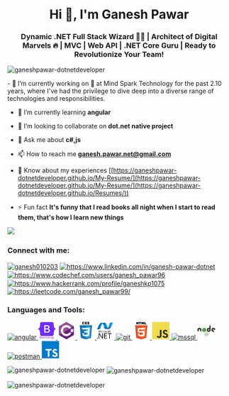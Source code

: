 <h1 align="center",color="red">Hi 👋, I'm Ganesh Pawar</h1>
<h3 align="center">Dynamic .NET Full Stack Wizard 🧙‍♂️ | Architect of Digital Marvels 🔥 | MVC | Web API | .NET Core Guru | Ready to Revolutionize Your Team!</h3>
   
<p align="left"> <img src="https://komarev.com/ghpvc/?username=ganeshpawar-dotnetdeveloper&label=Profile%20views&color=0e75b6&style=flat" alt="ganeshpawar-dotnetdeveloper" /> </p>
- 🔭 I’m currently working on 💼 at Mind Spark Technology for the past 2.10 years, where I've had the privilege to dive deep into a diverse range of technologies and responsibilities.

- 🌱 I’m currently learning **angular**

- 👯 I’m looking to collaborate on **dot.net native project**

- 💬 Ask me about **c#,js**

- 📫 How to reach me **ganesh.pawar.net@gmail.com**

- 📄 Know about my experiences [[https://ganeshpawar-dotnetdeveloper.github.io/My-Resume/](https://ganeshpawar-dotnetdeveloper.github.io/My-Resume/](https://ganeshpawar-dotnetdeveloper.github.io/Resumes/))

- ⚡ Fun fact **It's funny that I read books all night when I start to read them, that's how I learn new things**
 <p align-left> <img src="https://cdn.dribbble.com/users/1162077/screenshots/3848914/programmer.gif"></p>

<h3 align="left">Connect with me:</h3>
<p align="left">
<a href="https://twitter.com/ganesh010203" target="blank"><img align="center" src="https://raw.githubusercontent.com/rahuldkjain/github-profile-readme-generator/master/src/images/icons/Social/twitter.svg" alt="ganesh010203" height="30" width="40" /></a>
<a href="https://linkedin.com/in/https://www.linkedin.com/in/ganesh-pawar-dotnet" target="blank"><img align="center" src="https://raw.githubusercontent.com/rahuldkjain/github-profile-readme-generator/master/src/images/icons/Social/linked-in-alt.svg" alt="https://www.linkedin.com/in/ganesh-pawar-dotnet" height="30" width="40" /></a>
<a href="https://www.codechef.com/users/https://www.codechef.com/users/ganesh_pawar96" target="blank"><img align="center" src="https://cdn.jsdelivr.net/npm/simple-icons@3.1.0/icons/codechef.svg" alt="https://www.codechef.com/users/ganesh_pawar96" height="30" width="40" /></a>
<a href="https://www.hackerrank.com/https://www.hackerrank.com/profile/ganeshkp1075" target="blank"><img align="center" src="https://raw.githubusercontent.com/rahuldkjain/github-profile-readme-generator/master/src/images/icons/Social/hackerrank.svg" alt="https://www.hackerrank.com/profile/ganeshkp1075" height="30" width="40" /></a>
<a href="https://www.leetcode.com/https://leetcode.com/ganesh_pawar99/" target="blank"><img align="center" src="https://raw.githubusercontent.com/rahuldkjain/github-profile-readme-generator/master/src/images/icons/Social/leet-code.svg" alt="https://leetcode.com/ganesh_pawar99/" height="30" width="40" /></a>
</p>

<h3 align="left">Languages and Tools:</h3>
<p align="left"> <a href="https://angular.io" target="_blank" rel="noreferrer"> <img src="https://angular.io/assets/images/logos/angular/angular.svg" alt="angular" width="40" height="40"/> </a> <a href="https://getbootstrap.com" target="_blank" rel="noreferrer"> <img src="https://raw.githubusercontent.com/devicons/devicon/master/icons/bootstrap/bootstrap-plain-wordmark.svg" alt="bootstrap" width="40" height="40"/> </a> <a href="https://www.w3schools.com/cs/" target="_blank" rel="noreferrer"> <img src="https://raw.githubusercontent.com/devicons/devicon/master/icons/csharp/csharp-original.svg" alt="csharp" width="40" height="40"/> </a> <a href="https://www.w3schools.com/css/" target="_blank" rel="noreferrer"> <img src="https://raw.githubusercontent.com/devicons/devicon/master/icons/css3/css3-original-wordmark.svg" alt="css3" width="40" height="40"/> </a> <a href="https://dotnet.microsoft.com/" target="_blank" rel="noreferrer"> <img src="https://raw.githubusercontent.com/devicons/devicon/master/icons/dot-net/dot-net-original-wordmark.svg" alt="dotnet" width="40" height="40"/> </a> <a href="https://git-scm.com/" target="_blank" rel="noreferrer"> <img src="https://www.vectorlogo.zone/logos/git-scm/git-scm-icon.svg" alt="git" width="40" height="40"/> </a> <a href="https://www.w3.org/html/" target="_blank" rel="noreferrer"> <img src="https://raw.githubusercontent.com/devicons/devicon/master/icons/html5/html5-original-wordmark.svg" alt="html5" width="40" height="40"/> </a> <a href="https://developer.mozilla.org/en-US/docs/Web/JavaScript" target="_blank" rel="noreferrer"> <img src="https://raw.githubusercontent.com/devicons/devicon/master/icons/javascript/javascript-original.svg" alt="javascript" width="40" height="40"/> </a> <a href="https://www.microsoft.com/en-us/sql-server" target="_blank" rel="noreferrer"> <img src="https://www.svgrepo.com/show/303229/microsoft-sql-server-logo.svg" alt="mssql" width="40" height="40"/> </a> <a href="https://nodejs.org" target="_blank" rel="noreferrer"> <img src="https://raw.githubusercontent.com/devicons/devicon/master/icons/nodejs/nodejs-original-wordmark.svg" alt="nodejs" width="40" height="40"/> </a> <a href="https://postman.com" target="_blank" rel="noreferrer"> <img src="https://www.vectorlogo.zone/logos/getpostman/getpostman-icon.svg" alt="postman" width="40" height="40"/> </a> <a href="https://www.typescriptlang.org/" target="_blank" rel="noreferrer"> <img src="https://raw.githubusercontent.com/devicons/devicon/master/icons/typescript/typescript-original.svg" alt="typescript" width="40" height="40"/> </a> </p>

<p><img align="left" src="https://github-readme-stats.vercel.app/api/top-langs?username=ganeshpawar-dotnetdeveloper&show_icons=true&locale=en&layout=compact" alt="ganeshpawar-dotnetdeveloper" /></p>

<p>&nbsp;<img align="center" src="https://github-readme-stats.vercel.app/api?username=ganeshpawar-dotnetdeveloper&show_icons=true&locale=en" alt="ganeshpawar-dotnetdeveloper" /></p>

<p><img align="center" src="https://github-readme-streak-stats.herokuapp.com/?user=ganeshpawar-dotnetdeveloper&" alt="ganeshpawar-dotnetdeveloper" /></p>
